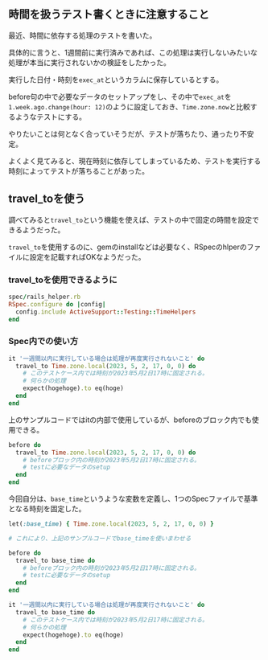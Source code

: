 ## 時間を扱うテスト書くときに注意すること
最近、時間に依存する処理のテストを書いた。

具体的に言うと、1週間前に実行済みであれば、この処理は実行しないみたいな処理が本当に実行されないかの検証をしたかった。

実行した日付・時刻を`exec_at`というカラムに保存しているとする。

before句の中で必要なデータのセットアップをし、その中で`exec_at`を`1.week.ago.change(hour: 12)`のように設定しておき、`Time.zone.now`と比較するようなテストにする。

やりたいことは何となく合っていそうだが、テストが落ちたり、通ったり不安定。

よくよく見てみると、現在時刻に依存してしまっているため、テストを実行する時刻によってテストが落ちることがあった。

## travel_toを使う
調べてみると`travel_to`という機能を使えば、テストの中で固定の時間を設定できるようだった。

`travel_to`を使用するのに、gemのinstallなどは必要なく、RSpecのhlperのファイルに設定を記載すればOKなようだった。

### travel_toを使用できるように
```ruby
spec/rails_helper.rb
RSpec.configure do |config|
  config.include ActiveSupport::Testing::TimeHelpers
end
```

### Spec内での使い方
```ruby
it '一週間以内に実行している場合は処理が再度実行されないこと' do
  travel_to Time.zone.local(2023, 5, 2, 17, 0, 0) do
    # このテストケース内では時刻が2023年5月2日17時に固定される。
    # 何らかの処理
    expect(hogehoge).to eq(hoge)
  end
end
```

上のサンプルコードではitの内部で使用しているが、beforeのブロック内でも使用できる。
```ruby
before do
  travel_to Time.zone.local(2023, 5, 2, 17, 0, 0) do
    # beforeブロック内の時刻が2023年5月2日17時に固定される。
    # testに必要なデータのsetup
  end
end
```

今回自分は、`base_time`というような変数を定義し、1つのSpecファイルで基準となる時刻を固定した。

```ruby
let(:base_time) { Time.zone.local(2023, 5, 2, 17, 0, 0) }

# これにより、上記のサンプルコードでbase_timeを使いまわせる

before do
  travel_to base_time do
    # beforeブロック内の時刻が2023年5月2日17時に固定される。
    # testに必要なデータのsetup
  end
end

it '一週間以内に実行している場合は処理が再度実行されないこと' do
  travel_to base_time do
    # このテストケース内では時刻が2023年5月2日17時に固定される。
    # 何らかの処理
    expect(hogehoge).to eq(hoge)
  end
end
```
    
